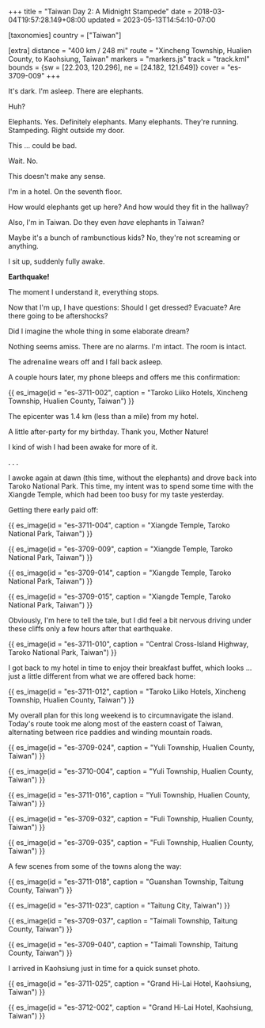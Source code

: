 +++
title = "Taiwan Day 2: A Midnight Stampede"
date = 2018-03-04T19:57:28.149+08:00
updated = 2023-05-13T14:54:10-07:00

[taxonomies]
country = ["Taiwan"]

[extra]
distance = "400 km / 248 mi"
route = "Xincheng Township, Hualien County, to Kaohsiung, Taiwan"
markers = "markers.js"
track = "track.kml"
bounds = {sw = [22.203, 120.296], ne = [24.182, 121.649]}
cover = "es-3709-009"
+++

It's dark. I'm asleep. There are elephants.

Huh?

Elephants. Yes. Definitely elephants. Many elephants. They're running. Stampeding. Right outside my door.

This ... could be bad.

<!-- more -->

Wait. No.

This doesn't make any sense.

I'm in a hotel. On the seventh floor.

How would elephants get up here? And how would they fit in the hallway?

Also, I'm in Taiwan. Do they even _have_ elephants in Taiwan?

Maybe it's a bunch of rambunctious kids? No, they're not screaming or anything.

I sit up, suddenly fully awake.

**Earthquake!**

The moment I understand it, everything stops.

Now that I'm up, I have questions: Should I get dressed? Evacuate? Are there going to be aftershocks?

Did I imagine the whole thing in some elaborate dream?

Nothing seems amiss. There are no alarms. I'm intact. The room is intact.

The adrenaline wears off and I fall back asleep.

A couple hours later, my phone bleeps and offers me this confirmation:

{{ es_image(id = "es-3711-002", caption = "Taroko Liiko Hotels, Xincheng Township, Hualien County, Taiwan") }}

The epicenter was 1.4 km (less than a mile) from my hotel.

A little after-party for my birthday. Thank you, Mother Nature!

I kind of wish I had been awake for more of it.

. . .

I awoke again at dawn (this time, without the elephants) and drove back into Taroko National Park. This time, my intent was to spend some time with the Xiangde Temple, which had been too busy for my taste yesterday.

Getting there early paid off:

{{ es_image(id = "es-3711-004", caption = "Xiangde Temple, Taroko National Park, Taiwan") }}

{{ es_image(id = "es-3709-009", caption = "Xiangde Temple, Taroko National Park, Taiwan") }}

{{ es_image(id = "es-3709-014", caption = "Xiangde Temple, Taroko National Park, Taiwan") }}

{{ es_image(id = "es-3709-015", caption = "Xiangde Temple, Taroko National Park, Taiwan") }}

Obviously, I'm here to tell the tale, but I did feel a bit nervous driving under these cliffs only a few hours after that earthquake.

{{ es_image(id = "es-3711-010", caption = "Central Cross-Island Highway, Taroko National Park, Taiwan") }}

I got back to my hotel in time to enjoy their breakfast buffet, which looks ... just a little different from what we are offered back home:

{{ es_image(id = "es-3711-012", caption = "Taroko Liiko Hotels, Xincheng Township, Hualien County, Taiwan") }}

My overall plan for this long weekend is to circumnavigate the island. Today's route took me along most of the eastern coast of Taiwan, alternating between rice paddies and winding mountain roads.

{{ es_image(id = "es-3709-024", caption = "Yuli Township, Hualien County, Taiwan") }}

{{ es_image(id = "es-3710-004", caption = "Yuli Township, Hualien County, Taiwan") }}

{{ es_image(id = "es-3711-016", caption = "Yuli Township, Hualien County, Taiwan") }}

{{ es_image(id = "es-3709-032", caption = "Fuli Township, Hualien County, Taiwan") }}

{{ es_image(id = "es-3709-035", caption = "Fuli Township, Hualien County, Taiwan") }}

A few scenes from some of the towns along the way:

{{ es_image(id = "es-3711-018", caption = "Guanshan Township, Taitung County, Taiwan") }}

{{ es_image(id = "es-3711-023", caption = "Taitung City, Taiwan") }}

{{ es_image(id = "es-3709-037", caption = "Taimali Township, Taitung County, Taiwan") }}

{{ es_image(id = "es-3709-040", caption = "Taimali Township, Taitung County, Taiwan") }}

I arrived in Kaohsiung just in time for a quick sunset photo.

{{ es_image(id = "es-3711-025", caption = "Grand Hi-Lai Hotel, Kaohsiung, Taiwan") }}

{{ es_image(id = "es-3712-002", caption = "Grand Hi-Lai Hotel, Kaohsiung, Taiwan") }}
